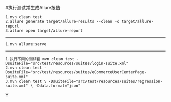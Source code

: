 
#执行测试并生成Allure报告

    1.mvn clean test
    2.allure generate target/allure-results --clean -o target/allure-report
    3.allure open target/allure-report
---------------------------------------
    1.mvn allure:serve
---------------------------------------
    1.执行不同的测试套 mvn clean test -DsuiteFile="src/test/resources/suites/login-suite.xml"
    2.mvn clean test -DsuiteFile="src/test/resources/suites/eCommerceUserCenterPage-suite.xml"
    3.mvn clean test \ -DsuiteFile="src/test/resources/suites/regression-suite.xml" \ -Ddata.format="json"


Y